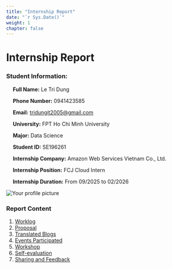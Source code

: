 ```yaml
---
title: "Internship Report"
date: "`r Sys.Date()`"
weight: 1
chapter: false
---
```


    
# Internship Report

### Student Information:
&emsp; **Full Name:** Le Tri Dung

&emsp; **Phone Number:** 0941423585 

&emsp; **Email:** tridungit2005@gmail.com

&emsp; **University:** FPT Ho Chi Minh University

&emsp; **Major:** Data Science

&emsp; **Student ID:** SE196261 

&emsp; **Internship Company:** Amazon Web Services Vietnam Co., Ltd.

&emsp; **Internship Position:** FCJ Cloud Intern

&emsp; **Internship Duration:** From 09/2025 to 02/2026

![Your profile picture](/images/myface.png)

### Report Content

1.  [Worklog](1-Worklog/)
2.  [Proposal](2-Proposal/)
3.  [Translated Blogs](3-BlogsTranslated/)
4.  [Events Participated](4-EventParticipated/)
5.  [Workshop](5-Workshop/)
6.  [Self-evaluation](6-Self-evaluation/)
7.  [Sharing and Feedback](7-Feedback/)
